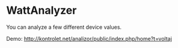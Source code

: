 # WattAnalyzer
You can analyze a few different device values.

Demo: 
http://kontrolet.net/analizor/public/index.php/home?t=voltaj

